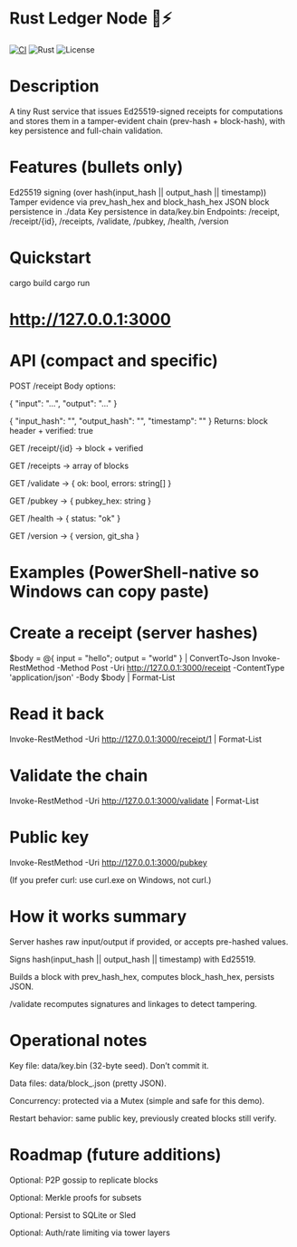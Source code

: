# Rust Ledger Node 🔐⚡

[![CI](https://github.com/<your-username>/rust-ledger-node/actions/workflows/ci.yml/badge.svg)](https://github.com/<your-username>/rust-ledger-node/actions/workflows/ci.yml)
![Rust](https://img.shields.io/badge/language-Rust-orange.svg)
![License](https://img.shields.io/badge/license-MIT-blue.svg)

# Description
A tiny Rust service that issues Ed25519-signed receipts for computations and stores them in a tamper-evident chain (prev-hash + block-hash), with key persistence and full-chain validation.

# Features (bullets only)

Ed25519 signing (over hash(input_hash || output_hash || timestamp))
Tamper evidence via prev_hash_hex and block_hash_hex
JSON block persistence in ./data
Key persistence in data/key.bin
Endpoints: /receipt, /receipt/{id}, /receipts, /validate, /pubkey, /health, /version

# Quickstart
cargo build
cargo run
# http://127.0.0.1:3000

# API (compact and specific)

POST /receipt
Body options:

{ "input": "...", "output": "..." }

{ "input_hash": "<sha256hex>", "output_hash": "<sha256hex>", "timestamp": "<RFC3339>" }
Returns: block header + verified: true

GET /receipt/{id} → block + verified

GET /receipts → array of blocks

GET /validate → { ok: bool, errors: string[] }

GET /pubkey → { pubkey_hex: string }

GET /health → { status: "ok" }

GET /version → { version, git_sha }

# Examples (PowerShell-native so Windows can copy paste)
# Create a receipt (server hashes)
$body = @{ input = "hello"; output = "world" } | ConvertTo-Json
Invoke-RestMethod -Method Post -Uri http://127.0.0.1:3000/receipt -ContentType 'application/json' -Body $body | Format-List

# Read it back
Invoke-RestMethod -Uri http://127.0.0.1:3000/receipt/1 | Format-List

# Validate the chain
Invoke-RestMethod -Uri http://127.0.0.1:3000/validate | Format-List

# Public key
Invoke-RestMethod -Uri http://127.0.0.1:3000/pubkey


(If you prefer curl: use curl.exe on Windows, not curl.)

# How it works summary

Server hashes raw input/output if provided, or accepts pre-hashed values.

Signs hash(input_hash || output_hash || timestamp) with Ed25519.

Builds a block with prev_hash_hex, computes block_hash_hex, persists JSON.

/validate recomputes signatures and linkages to detect tampering.

# Operational notes

Key file: data/key.bin (32-byte seed). Don’t commit it.

Data files: data/block_<id>.json (pretty JSON).

Concurrency: protected via a Mutex (simple and safe for this demo).

Restart behavior: same public key, previously created blocks still verify.

# Roadmap (future additions)

Optional: P2P gossip to replicate blocks

Optional: Merkle proofs for subsets

Optional: Persist to SQLite or Sled

Optional: Auth/rate limiting via tower layers
